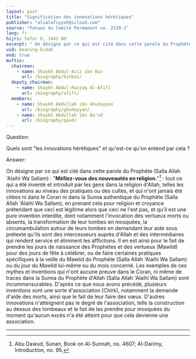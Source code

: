 ```yaml
---
layout: post
title: "Signification des innovations hérétiques"
publisher: "alsalafiyyah@icloud.com"
source: "Fatwas du Comité Permanent no. 2139-1"
lang: fr
hijri: Safar 8, 1442 AH
excerpt: " On désigne par ce qui est cité dans cette parole du Prophète: Méfiez-vous des nouveautés en religion. : tout ce qui a été inventé et introduit par les gens dans la religion d'Allah, telles les innovations au niveau des pratiques ou des cultes, et qui n'ont jamais été citées ni dans le Coran ni dans la Sunna authentique du Prophète"
uid: meaning-bidah
end: true
muftis:
  chairman: 
    - name: Shaykh Abdul-Aziz ibn Baz
      url: /biography/binbaz/
  deputy_chairman:
    - name: Shaykh Abdul-Razzaq Al-Afifi
      url: /biography/afifi/
  members: 
    - name: Shaykh Abdullah ibn Ghudayyan
      url: /biography/ghudayyan/
    - name: Shaykh Abdullah ibn Qa'ud
      url: /biography/qaud/
---
```


Question:

Quels sont "les innovations hérétiques" et qu'est-ce qu'on entend par cela ? 
 
Answer:

On désigne par ce qui est cité dans cette parole du Prophète (Salla Allah 'Alaihi Wa Sallam) : "**Méfiez-vous des nouveautés en religion.**"[^1] : tout ce qui a été inventé et introduit par les gens dans la religion d'Allah, telles les innovations au niveau des pratiques ou des cultes, et qui n'ont jamais été citées ni dans le Coran ni dans la Sunna authentique du Prophète (Salla Allah 'Alaihi Wa Sallam), en prenant cela pour religion et croyance prétendant que ceci est légitime alors que ceci ne l'est pas, et qu'il est une pure invention interdite, dont notamment l'invocation des vertueux morts ou absents, la transformation de leur tombes en mosquées, la circumambulation autour de leurs tombes en demandant leur aide sous prétexte qu'ils sont des intercesseurs auprès d'Allah et des intermédiaires qui rendent service et éliminent les afflictions. Il en est ainsi pour le fait de prendre les jours de naissance des Prophètes et des vertueux (Mawlid) pour des jours de fête à célébrer, ou de faire certaines pratiques spécifiques à la veille du Mawlid du Prophète (Salla Allah 'Alaihi Wa Sallam) ou du jour du Mawlid lui-même ou du mois concerné. Les exemples de ces mythes et inventions qui n'ont aucune preuve dans le Coran, ni même de traces dans la Sunna du Prophète d'Allah (Salla Allah 'Alaihi Wa Sallam) sont incommensurables. D'après ce que nous avons précédé, plusieurs inventions sont une sorte d'association (Chirk), notamment la demande d'aide des morts, ainsi que le fait de leur faire des vœux. D'autres innovations n'atteignent pas le degré de l'association, telle la construction au dessus des tombeaux et le fait de les prendre pour mosquées du moment qu'aucun excès n'a été atteint pour que cela devienne une association.

---

[^1]: Abu Dawud, Sunan, Book on Al-Sunnah, no. 4607; Al-Darimy, Introduction, no. 95.
